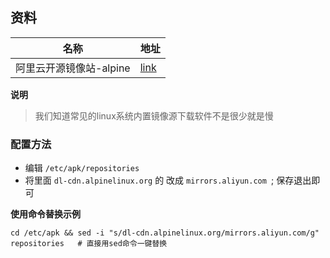 ## 资料

| 名称                    | 地址                                                         |
| ----------------------- | ------------------------------------------------------------ |
| 阿里云开源镜像站-alpine | [link](https://developer.aliyun.com/mirror/alpine?spm=a2c6h.13651102.0.0.3e221b11V02YoT) |

**说明**

> 我们知道常见的linux系统内置镜像源下载软件不是很少就是慢

### 配置方法

- 编辑 `/etc/apk/repositories`
- 将里面 `dl-cdn.alpinelinux.org` 的 改成 `mirrors.aliyun.com `; 保存退出即可

**使用命令替换示例**

```shell
cd /etc/apk && sed -i "s/dl-cdn.alpinelinux.org/mirrors.aliyun.com/g" repositories   # 直接用sed命令一键替换
```

